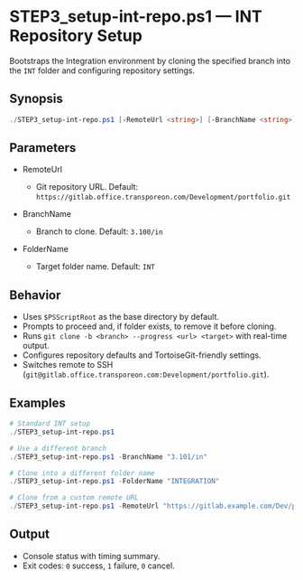 # STEP3_setup-int-repo.ps1 — INT Repository Setup

Bootstraps the Integration environment by cloning the specified branch into the `INT` folder and configuring repository settings.

## Synopsis

```powershell
./STEP3_setup-int-repo.ps1 [-RemoteUrl <string>] [-BranchName <string>] [-FolderName <string>]
```

## Parameters

- RemoteUrl <string>
  - Git repository URL. Default: `https://gitlab.office.transporeon.com/Development/portfolio.git`

- BranchName <string>
  - Branch to clone. Default: `3.100/in`

- FolderName <string>
  - Target folder name. Default: `INT`

## Behavior

- Uses `$PSScriptRoot` as the base directory by default.
- Prompts to proceed and, if folder exists, to remove it before cloning.
- Runs `git clone -b <branch> --progress <url> <target>` with real-time output.
- Configures repository defaults and TortoiseGit-friendly settings.
- Switches remote to SSH (`git@gitlab.office.transporeon.com:Development/portfolio.git`).

## Examples

```powershell
# Standard INT setup
./STEP3_setup-int-repo.ps1

# Use a different branch
./STEP3_setup-int-repo.ps1 -BranchName "3.101/in"

# Clone into a different folder name
./STEP3_setup-int-repo.ps1 -FolderName "INTEGRATION"

# Clone from a custom remote URL
./STEP3_setup-int-repo.ps1 -RemoteUrl "https://gitlab.example.com/Dev/portfolio.git"
```

## Output

- Console status with timing summary.
- Exit codes: `0` success, `1` failure, `0` cancel.